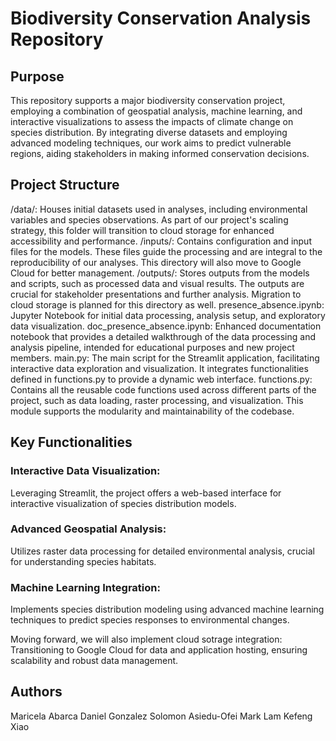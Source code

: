 # Biodiversity Conservation Analysis Repository

## Purpose
This repository supports a major biodiversity conservation project, employing a combination of geospatial analysis, machine learning, and interactive visualizations to assess the impacts of climate change on species distribution. By integrating diverse datasets and employing advanced modeling techniques, our work aims to predict vulnerable regions, aiding stakeholders in making informed conservation decisions.

## Project Structure
/data/: Houses initial datasets used in analyses, including environmental variables and species observations. As part of our project's scaling strategy, this folder will transition to cloud storage for enhanced accessibility and performance.
/inputs/: Contains configuration and input files for the models. These files guide the processing and are integral to the reproducibility of our analyses. This directory will also move to Google Cloud for better management.
/outputs/: Stores outputs from the models and scripts, such as processed data and visual results. The outputs are crucial for stakeholder presentations and further analysis. Migration to cloud storage is planned for this directory as well.
presence_absence.ipynb: Jupyter Notebook for initial data processing, analysis setup, and exploratory data visualization.
doc_presence_absence.ipynb: Enhanced documentation notebook that provides a detailed walkthrough of the data processing and analysis pipeline, intended for educational purposes and new project members.
main.py: The main script for the Streamlit application, facilitating interactive data exploration and visualization. It integrates functionalities defined in functions.py to provide a dynamic web interface.
functions.py: Contains all the reusable code functions used across different parts of the project, such as data loading, raster processing, and visualization. This module supports the modularity and maintainability of the codebase.

## Key Functionalities
### Interactive Data Visualization: 
Leveraging Streamlit, the project offers a web-based interface for interactive visualization of species distribution models.
### Advanced Geospatial Analysis: 
Utilizes raster data processing for detailed environmental analysis, crucial for understanding species habitats.
### Machine Learning Integration: 
Implements species distribution modeling using advanced machine learning techniques to predict species responses to environmental changes.

Moving forward, we will also implement cloud sotrage integration: Transitioning to Google Cloud for data and application hosting, ensuring scalability and robust data management.


## Authors
Maricela Abarca
Daniel Gonzalez
Solomon Asiedu-Ofei
Mark Lam
Kefeng Xiao
